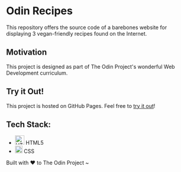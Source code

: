 # Odin Recipes
This repository offers the source code of a barebones website for displaying 3 vegan-friendly recipes found on the Internet.
## Motivation
This project is designed as part of The Odin Project's wonderful Web Development curriculum.
## Try it Out!
This project is hosted on GitHub Pages. Feel free to [try it out](https://raineedust.github.io/odin-recipes/)!
## Tech Stack:
- <img src="https://upload.wikimedia.org/wikipedia/commons/6/61/HTML5_logo_and_wordmark.svg" alt="HTML 5" width="25"/> HTML5
- <img src="https://upload.wikimedia.org/wikipedia/commons/d/d5/CSS3_logo_and_wordmark.svg" alt="CSS" width="20"/> CSS

Built with :heart: to The Odin Project ~